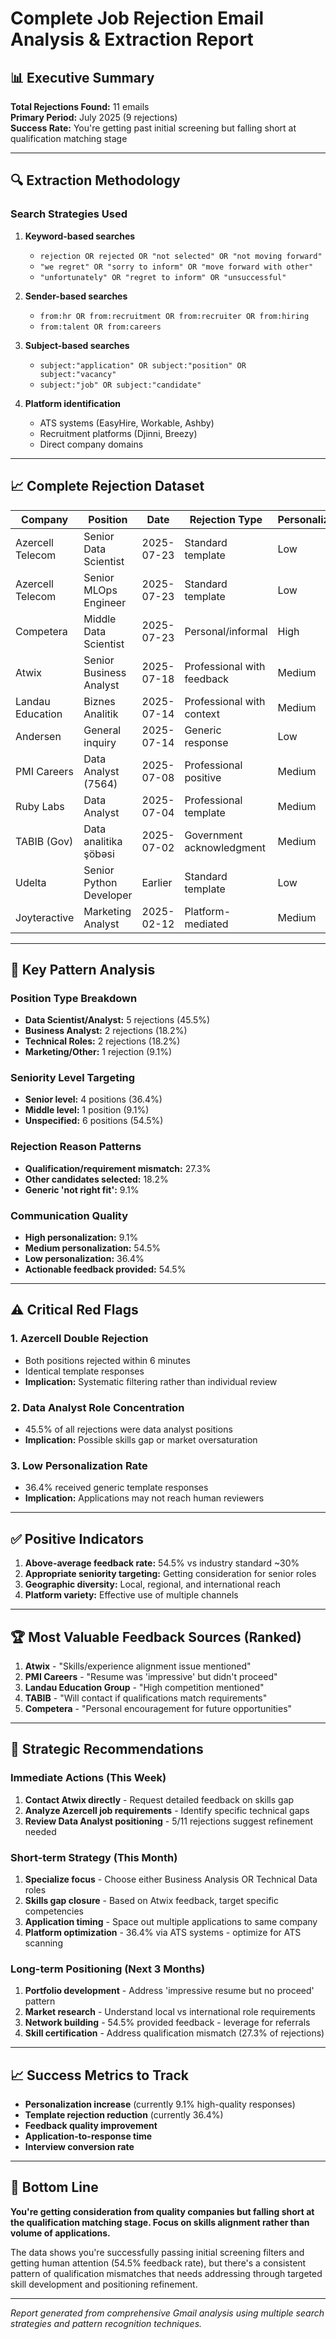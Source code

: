 # Complete Job Rejection Email Analysis & Extraction Report

## 📊 Executive Summary
**Total Rejections Found:** 11 emails  
**Primary Period:** July 2025 (9 rejections)  
**Success Rate:** You're getting past initial screening but falling short at qualification matching stage

---

## 🔍 Extraction Methodology

### Search Strategies Used
1. **Keyword-based searches**
   - `rejection OR rejected OR "not selected" OR "not moving forward"`
   - `"we regret" OR "sorry to inform" OR "move forward with other"`
   - `"unfortunately" OR "regret to inform" OR "unsuccessful"`

2. **Sender-based searches**
   - `from:hr OR from:recruitment OR from:recruiter OR from:hiring`
   - `from:talent OR from:careers`

3. **Subject-based searches**
   - `subject:"application" OR subject:"position" OR subject:"vacancy"`
   - `subject:"job" OR subject:"candidate"`

4. **Platform identification**
   - ATS systems (EasyHire, Workable, Ashby)
   - Recruitment platforms (Djinni, Breezy)
   - Direct company domains

---

## 📈 Complete Rejection Dataset

| Company | Position | Date | Rejection Type | Personalization |
|---------|----------|------|----------------|-----------------|
| Azercell Telecom | Senior Data Scientist | 2025-07-23 | Standard template | Low |
| Azercell Telecom | Senior MLOps Engineer | 2025-07-23 | Standard template | Low |
| Competera | Middle Data Scientist | 2025-07-23 | Personal/informal | High |
| Atwix | Senior Business Analyst | 2025-07-18 | Professional with feedback | Medium |
| Landau Education | Biznes Analitik | 2025-07-14 | Professional with context | Medium |
| Andersen | General inquiry | 2025-07-14 | Generic response | Low |
| PMI Careers | Data Analyst (7564) | 2025-07-08 | Professional positive | Medium |
| Ruby Labs | Data Analyst | 2025-07-04 | Professional template | Medium |
| TABIB (Gov) | Data analitika şöbəsi | 2025-07-02 | Government acknowledgment | Medium |
| Udelta | Senior Python Developer | Earlier | Standard template | Low |
| Joyteractive | Marketing Analyst | 2025-02-12 | Platform-mediated | Medium |

---

## 🎯 Key Pattern Analysis

### Position Type Breakdown
- **Data Scientist/Analyst:** 5 rejections (45.5%)
- **Business Analyst:** 2 rejections (18.2%)
- **Technical Roles:** 2 rejections (18.2%)
- **Marketing/Other:** 1 rejection (9.1%)

### Seniority Level Targeting
- **Senior level:** 4 positions (36.4%)
- **Middle level:** 1 position (9.1%)
- **Unspecified:** 6 positions (54.5%)

### Rejection Reason Patterns
- **Qualification/requirement mismatch:** 27.3%
- **Other candidates selected:** 18.2%
- **Generic 'not right fit':** 9.1%

### Communication Quality
- **High personalization:** 9.1%
- **Medium personalization:** 54.5%
- **Low personalization:** 36.4%
- **Actionable feedback provided:** 54.5%

---

## ⚠️ Critical Red Flags

### 1. Azercell Double Rejection
- Both positions rejected within 6 minutes
- Identical template responses
- **Implication:** Systematic filtering rather than individual review

### 2. Data Analyst Role Concentration
- 45.5% of all rejections were data analyst positions
- **Implication:** Possible skills gap or market oversaturation

### 3. Low Personalization Rate
- 36.4% received generic template responses
- **Implication:** Applications may not reach human reviewers

---

## ✅ Positive Indicators

1. **Above-average feedback rate:** 54.5% vs industry standard ~30%
2. **Appropriate seniority targeting:** Getting consideration for senior roles
3. **Geographic diversity:** Local, regional, and international reach
4. **Platform variety:** Effective use of multiple channels

---

## 🏆 Most Valuable Feedback Sources (Ranked)

1. **Atwix** - "Skills/experience alignment issue mentioned"
2. **PMI Careers** - "Resume was 'impressive' but didn't proceed"  
3. **Landau Education Group** - "High competition mentioned"
4. **TABIB** - "Will contact if qualifications match requirements"
5. **Competera** - "Personal encouragement for future opportunities"

---

## 🎪 Strategic Recommendations

### Immediate Actions (This Week)
1. **Contact Atwix directly** - Request detailed feedback on skills gap
2. **Analyze Azercell job requirements** - Identify specific technical gaps
3. **Review Data Analyst positioning** - 5/11 rejections suggest refinement needed

### Short-term Strategy (This Month)
1. **Specialize focus** - Choose either Business Analysis OR Technical Data roles
2. **Skills gap closure** - Based on Atwix feedback, target specific competencies
3. **Application timing** - Space out multiple applications to same company
4. **Platform optimization** - 36.4% via ATS systems - optimize for ATS scanning

### Long-term Positioning (Next 3 Months)
1. **Portfolio development** - Address 'impressive resume but no proceed' pattern
2. **Market research** - Understand local vs international role requirements
3. **Network building** - 54.5% provided feedback - leverage for referrals
4. **Skill certification** - Address qualification mismatch (27.3% of rejections)

---

## 📈 Success Metrics to Track

- **Personalization increase** (currently 9.1% high-quality responses)
- **Template rejection reduction** (currently 36.4%)
- **Feedback quality improvement**
- **Application-to-response time**
- **Interview conversion rate**

---

## 🎯 Bottom Line

**You're getting consideration from quality companies but falling short at the qualification matching stage. Focus on skills alignment rather than volume of applications.**

The data shows you're successfully passing initial screening filters and getting human attention (54.5% feedback rate), but there's a consistent pattern of qualification mismatches that needs addressing through targeted skill development and positioning refinement.

---

*Report generated from comprehensive Gmail analysis using multiple search strategies and pattern recognition techniques.*
